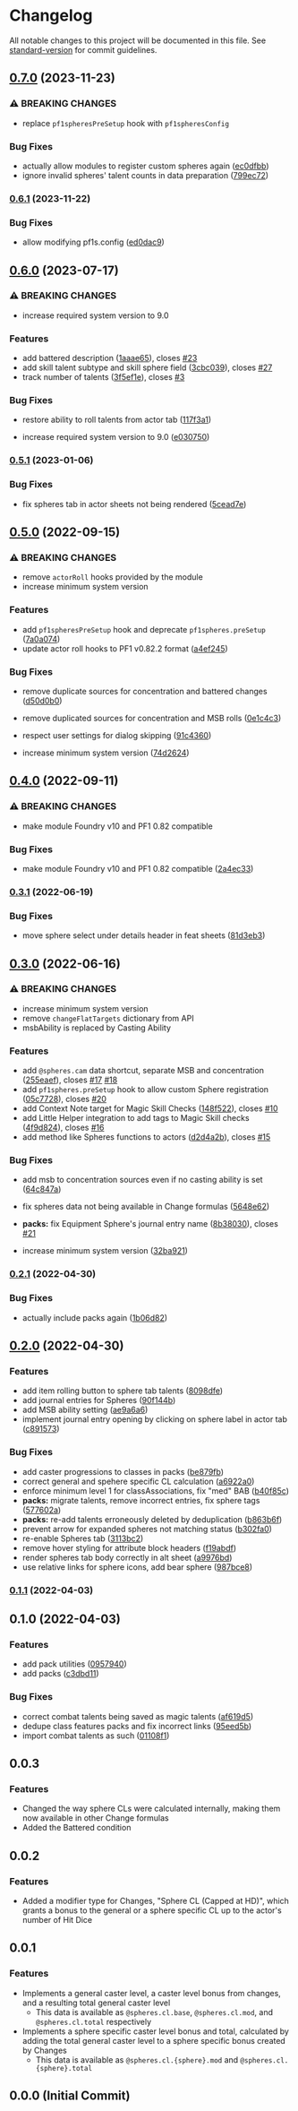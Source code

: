 # Changelog

All notable changes to this project will be documented in this file. See [standard-version](https://github.com/conventional-changelog/standard-version) for commit guidelines.

## [0.7.0](https://gitlab.com/ethaks-fvtt/foundryvtt-pf1-spheres/compare/v0.6.1...v0.7.0) (2023-11-23)


### ⚠ BREAKING CHANGES

* replace `pf1spheresPreSetup` hook with `pf1spheresConfig`

### Bug Fixes

* actually allow modules to register custom spheres again ([ec0dfbb](https://gitlab.com/ethaks-fvtt/foundryvtt-pf1-spheres/commit/ec0dfbbb166eeda009a582c69b02214f7adadb28))
* ignore invalid spheres' talent counts in data preparation ([799ec72](https://gitlab.com/ethaks-fvtt/foundryvtt-pf1-spheres/commit/799ec727d2964bdebf1b8f886f3908ff550bd99e))

### [0.6.1](https://gitlab.com/ethaks-fvtt/foundryvtt-pf1-spheres/compare/v0.6.0...v0.6.1) (2023-11-22)


### Bug Fixes

* allow modifying pf1s.config ([ed0dac9](https://gitlab.com/ethaks-fvtt/foundryvtt-pf1-spheres/commit/ed0dac92e66ab699454cf1a2be8b7dcd4148c5a7))

## [0.6.0](https://gitlab.com/ethaks-fvtt/foundryvtt-pf1-spheres/compare/v0.5.1...v0.6.0) (2023-07-17)


### ⚠ BREAKING CHANGES

* increase required system version to 9.0

### Features

* add battered description ([1aaae65](https://gitlab.com/ethaks-fvtt/foundryvtt-pf1-spheres/commit/1aaae650d4363bc0b0aa73fd5535c56543d4aff6)), closes [#23](https://gitlab.com/ethaks-fvtt/foundryvtt-pf1-spheres/issues/23)
* add skill talent subtype and skill sphere field ([3cbc039](https://gitlab.com/ethaks-fvtt/foundryvtt-pf1-spheres/commit/3cbc03970b9d31d88653a763910bd6cef46cbe31)), closes [#27](https://gitlab.com/ethaks-fvtt/foundryvtt-pf1-spheres/issues/27)
* track number of talents ([3f5ef1e](https://gitlab.com/ethaks-fvtt/foundryvtt-pf1-spheres/commit/3f5ef1e5d300525490b0ca7436f6f8f2a6d792cb)), closes [#3](https://gitlab.com/ethaks-fvtt/foundryvtt-pf1-spheres/issues/3)


### Bug Fixes

* restore ability to roll talents from actor tab ([117f3a1](https://gitlab.com/ethaks-fvtt/foundryvtt-pf1-spheres/commit/117f3a1bfedfcac98751ab09b13c3cd989bedb6f))


* increase required system version to 9.0 ([e030750](https://gitlab.com/ethaks-fvtt/foundryvtt-pf1-spheres/commit/e030750733736a4c84d6add52bb7cdb5547fdedb))

### [0.5.1](https://gitlab.com/ethaks-fvtt/foundryvtt-pf1-spheres/compare/v0.5.0...v0.5.1) (2023-01-06)


### Bug Fixes

* fix spheres tab in actor sheets not being rendered ([5cead7e](https://gitlab.com/ethaks-fvtt/foundryvtt-pf1-spheres/commit/5cead7e7d580f528aba95603fc4d41b0d6b50435))

## [0.5.0](https://gitlab.com/ethaks-fvtt/foundryvtt-pf1-spheres/compare/v0.4.0...v0.5.0) (2022-09-15)


### ⚠ BREAKING CHANGES

* remove `actorRoll` hooks provided by the module
* increase minimum system version

### Features

* add `pf1spheresPreSetup` hook and deprecate `pf1spheres.preSetup` ([7a0a074](https://gitlab.com/ethaks-fvtt/foundryvtt-pf1-spheres/commit/7a0a074f04330388b438170390894889013f9fdd))
* update actor roll hooks to PF1 v0.82.2 format ([a4ef245](https://gitlab.com/ethaks-fvtt/foundryvtt-pf1-spheres/commit/a4ef245ad1f678b64aaef2f0c1c7a1aba1d236ff))


### Bug Fixes

* remove duplicate sources for concentration and battered changes ([d50d0b0](https://gitlab.com/ethaks-fvtt/foundryvtt-pf1-spheres/commit/d50d0b01ed48737326e968c4a6e2d45b1ad41881))
* remove duplicated sources for concentration and MSB rolls ([0e1c4c3](https://gitlab.com/ethaks-fvtt/foundryvtt-pf1-spheres/commit/0e1c4c36a973364ce645b93772b0d5ea0ab511e7))
* respect user settings for dialog skipping ([91c4360](https://gitlab.com/ethaks-fvtt/foundryvtt-pf1-spheres/commit/91c4360a935bef1240d0e9262b321b9119bf3bbb))


* increase minimum system version ([74d2624](https://gitlab.com/ethaks-fvtt/foundryvtt-pf1-spheres/commit/74d2624502716e978cc0ac5651045ea8f4591102))

## [0.4.0](https://gitlab.com/ethaks-fvtt/foundryvtt-pf1-spheres/compare/v0.3.1...v0.4.0) (2022-09-11)


### ⚠ BREAKING CHANGES

* make module Foundry v10 and PF1 0.82 compatible

### Bug Fixes

* make module Foundry v10 and PF1 0.82 compatible ([2a4ec33](https://gitlab.com/ethaks-fvtt/foundryvtt-pf1-spheres/commit/2a4ec3306c669a2c1f3455f071e00829ab2a9df0))

### [0.3.1](https://gitlab.com/ethaks-fvtt/foundryvtt-pf1-spheres/compare/v0.3.0...v0.3.1) (2022-06-19)


### Bug Fixes

* move sphere select under details header in feat sheets ([81d3eb3](https://gitlab.com/ethaks-fvtt/foundryvtt-pf1-spheres/commit/81d3eb36ec29f1f95f8b0ad2cc6a751ab71ce0a1))

## [0.3.0](https://gitlab.com/ethaks-fvtt/foundryvtt-pf1-spheres/compare/v0.2.1...v0.3.0) (2022-06-16)


### ⚠ BREAKING CHANGES

* increase minimum system version
* remove `changeFlatTargets` dictionary from API
* msbAbility is replaced by Casting Ability

### Features

* add `@spheres.cam` data shortcut, separate MSB and concentration ([255eaef](https://gitlab.com/ethaks-fvtt/foundryvtt-pf1-spheres/commit/255eaefa98367fe4650bd400299aa6ce115b0fcf)), closes [#17](https://gitlab.com/ethaks-fvtt/foundryvtt-pf1-spheres/issues/17) [#18](https://gitlab.com/ethaks-fvtt/foundryvtt-pf1-spheres/issues/18)
* add `pf1spheres.preSetup` hook to allow custom Sphere registration ([05c7728](https://gitlab.com/ethaks-fvtt/foundryvtt-pf1-spheres/commit/05c7728d6313f07ac57ceaca95e0146276b82118)), closes [#20](https://gitlab.com/ethaks-fvtt/foundryvtt-pf1-spheres/issues/20)
* add Context Note target for Magic Skill Checks ([148f522](https://gitlab.com/ethaks-fvtt/foundryvtt-pf1-spheres/commit/148f522801e67e433901bc05610b6714a59a90c7)), closes [#10](https://gitlab.com/ethaks-fvtt/foundryvtt-pf1-spheres/issues/10)
* add Little Helper integration to add tags to Magic Skill checks ([4f9d824](https://gitlab.com/ethaks-fvtt/foundryvtt-pf1-spheres/commit/4f9d824d3b20f8975c6c2a50305a7b46c531c04d)), closes [#16](https://gitlab.com/ethaks-fvtt/foundryvtt-pf1-spheres/issues/16)
* add method like Spheres functions to actors ([d2d4a2b](https://gitlab.com/ethaks-fvtt/foundryvtt-pf1-spheres/commit/d2d4a2b6ce05125e881912c8487109042310a369)), closes [#15](https://gitlab.com/ethaks-fvtt/foundryvtt-pf1-spheres/issues/15)


### Bug Fixes

* add msb to concentration sources even if no casting ability is set ([64c847a](https://gitlab.com/ethaks-fvtt/foundryvtt-pf1-spheres/commit/64c847a5ce70eaf4f478997597fd273e549bac2e))
* fix spheres data not being available in Change formulas ([5648e62](https://gitlab.com/ethaks-fvtt/foundryvtt-pf1-spheres/commit/5648e62fdca69700f367e0bb3af005abb86c5787))
* **packs:** fix Equipment Sphere's journal entry name ([8b38030](https://gitlab.com/ethaks-fvtt/foundryvtt-pf1-spheres/commit/8b38030c80adde6efd5be69f94a434a68a135222)), closes [#21](https://gitlab.com/ethaks-fvtt/foundryvtt-pf1-spheres/issues/21)


* increase minimum system version ([32ba921](https://gitlab.com/ethaks-fvtt/foundryvtt-pf1-spheres/commit/32ba9211cb366b2fcadbd5687e3bac213a71db0e))

### [0.2.1](https://gitlab.com/Ethaks/foundryvtt-pf1-spheres/compare/v0.2.0...v0.2.1) (2022-04-30)


### Bug Fixes

* actually include packs again ([1b06d82](https://gitlab.com/Ethaks/foundryvtt-pf1-spheres/commit/1b06d82a6f49222e99a6116fc43a643702e9a846))

## [0.2.0](https://gitlab.com/Ethaks/foundryvtt-pf1-spheres/compare/v0.1.1...v0.2.0) (2022-04-30)


### Features

* add item rolling button to sphere tab talents ([8098dfe](https://gitlab.com/Ethaks/foundryvtt-pf1-spheres/commit/8098dfedefb4f410b5399c7234994c8717ba4594))
* add journal entries for Spheres ([90f144b](https://gitlab.com/Ethaks/foundryvtt-pf1-spheres/commit/90f144b9e84a60371d7b4661e3b92ec513a9abef))
* add MSB ability setting ([ae9a6a6](https://gitlab.com/Ethaks/foundryvtt-pf1-spheres/commit/ae9a6a603160590a1a035126b658c7661a5bfda9))
* implement journal entry opening by clicking on sphere label in actor tab ([c891573](https://gitlab.com/Ethaks/foundryvtt-pf1-spheres/commit/c8915736da1b3bc9a93f963de1615d5c6ee7a77f))


### Bug Fixes

* add caster progressions to classes in packs ([be879fb](https://gitlab.com/Ethaks/foundryvtt-pf1-spheres/commit/be879fbaf333a4f76e28a51ae3b180673a64f5f7))
* correct general and spehere specific CL calculation ([a6922a0](https://gitlab.com/Ethaks/foundryvtt-pf1-spheres/commit/a6922a06d6d78d4b6264883b4e9823ecc64d1491))
* enforce minimum level 1 for classAssociations, fix "med" BAB ([b40f85c](https://gitlab.com/Ethaks/foundryvtt-pf1-spheres/commit/b40f85cc35a69f103fefc2bfd9d7e44521c6cf92))
* **packs:** migrate talents, remove incorrect entries, fix sphere tags ([577602a](https://gitlab.com/Ethaks/foundryvtt-pf1-spheres/commit/577602af16eba131f0f239c032a122342293e53e))
* **packs:** re-add talents erroneously deleted by deduplication ([b863b6f](https://gitlab.com/Ethaks/foundryvtt-pf1-spheres/commit/b863b6f53d52c162b50f9f6226e110798294690a))
* prevent arrow for expanded spheres not matching status ([b302fa0](https://gitlab.com/Ethaks/foundryvtt-pf1-spheres/commit/b302fa098a36cf9f797f390bbada36475193f62c))
* re-enable Spheres tab ([3113bc2](https://gitlab.com/Ethaks/foundryvtt-pf1-spheres/commit/3113bc287b29c2d790ed3902004157bf0aa88983))
* remove hover styling for attribute block headers ([f19abdf](https://gitlab.com/Ethaks/foundryvtt-pf1-spheres/commit/f19abdf2230f95dadbba357c035e2aa1da37e4e8))
* render spheres tab body correctly in alt sheet ([a9976bd](https://gitlab.com/Ethaks/foundryvtt-pf1-spheres/commit/a9976bd94a291c3bb2e2e44caa27cf299d94551e))
* use relative links for sphere icons, add bear sphere ([987bce8](https://gitlab.com/Ethaks/foundryvtt-pf1-spheres/commit/987bce8f629aaf63e9e0f06a07d75bd62f5a0812))

### [0.1.1](https://gitlab.com/Ethaks/foundryvtt-pf1-spheres/compare/v0.1.0...v0.1.1) (2022-04-03)

## 0.1.0 (2022-04-03)


### Features

* add pack utilities ([0957940](https://gitlab.com/Ethaks/foundryvtt-pf1-spheres/commit/095794016a350ad40c2092c0001af8a445b2208d))
* add packs ([c3dbd11](https://gitlab.com/Ethaks/foundryvtt-pf1-spheres/commit/c3dbd1194ee6cc757b15ec4cc578594e5cb396d0))


### Bug Fixes

* correct combat talents being saved as magic talents ([af619d5](https://gitlab.com/Ethaks/foundryvtt-pf1-spheres/commit/af619d572c867f4bbf89f0c539ef9b7237986173))
* dedupe class features packs and fix incorrect links ([95eed5b](https://gitlab.com/Ethaks/foundryvtt-pf1-spheres/commit/95eed5bef961c21e00d5448f1c5b199399a0ffd1))
* import combat talents as such ([01108f1](https://gitlab.com/Ethaks/foundryvtt-pf1-spheres/commit/01108f159afd6a2be439b7b8788c80160b08ed7b))

## 0.0.3

### Features

- Changed the way sphere CLs were calculated internally, making them now available in other Change formulas
- Added the Battered condition

## 0.0.2

### Features

- Added a modifier type for Changes, "Sphere CL (Capped at HD)", which grants a bonus to the general or a sphere specific CL up to the actor's number of Hit Dice

## 0.0.1

### Features

- Implements a general caster level, a caster level bonus from changes, and a resulting total general caster level
  - This data is available as `@spheres.cl.base`, `@spheres.cl.mod`, and `@spheres.cl.total` respectively
- Implements a sphere specific caster level bonus and total, calculated by adding the total general caster level to a sphere specific bonus created by Changes
  - This data is available as `@spheres.cl.{sphere}.mod` and `@spheres.cl.{sphere}.total`

## 0.0.0 (Initial Commit)
